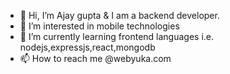- 👋 Hi, I’m Ajay gupta & I am a backend developer.
- 👀 I’m interested in mobile technologies
- 🌱 I’m currently learning frontend languages i.e. nodejs,expressjs,react,mongodb
- 📫 How to reach me @webyuka.com

<!---
ajaygupta1104/ajaygupta1104 is a ✨ special ✨ repository because its `README.md` (this file) appears on your GitHub profile.
You can click the Preview link to take a look at your changes.
--->
